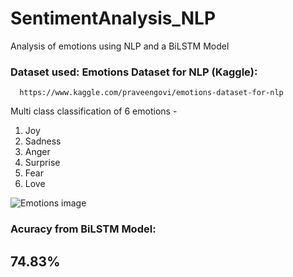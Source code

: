 # SentimentAnalysis_NLP
Analysis of emotions using NLP and a BiLSTM Model

### Dataset used: Emotions Dataset for NLP (Kaggle):

      https://www.kaggle.com/praveengovi/emotions-dataset-for-nlp

Multi class classification of 6 emotions -

  1. Joy
  2. Sadness
  3. Anger
  4. Surprise
  5. Fear
  6. Love

![Emotions image](/assets/images/emotions.jpg)
### Acuracy from BiLSTM Model: 
## **74.83%**

